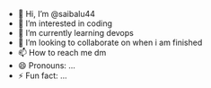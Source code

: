 - 👋 Hi, I’m @saibalu44
- 👀 I’m interested in coding
- 🌱 I’m currently learning devops
- 💞️ I’m looking to collaborate on when i am finished 
- 📫 How to reach me dm 
- 😄 Pronouns: ...
- ⚡ Fun fact: ...

<!---
saibalu44/saibalu44 is a ✨ special ✨ repository because its `README.md` (this file) appears on your GitHub profile.
You can click the Preview link to take a look at your changes.
--->
